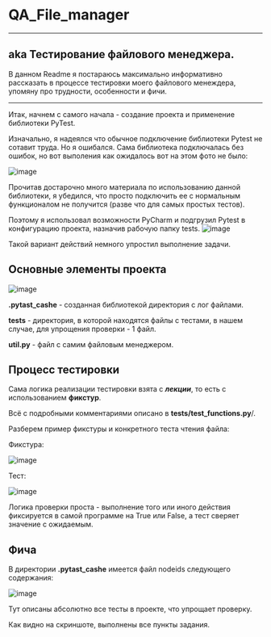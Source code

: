 # QA_File_manager
---
## aka Тестирование файлового менеджера.

В данном Readme я постараюсь максимально информативно рассказать в процессе тестировки моего файлового менеждера, упомяну про трудности, особенности и фичи.

---
Итак, начнем с самого начала - создание проекта и применение библиотеки PyTest.

Изначально, я надеялся что обычное подключение библиотеки Pytest не сотавит труда. Но я ошибался. Сама библиотека подключалась без ошибок, но вот выполения как ожидалось вот на этом фото не было:

![image](https://user-images.githubusercontent.com/71213226/144404286-6cd51f36-0860-4d5e-83aa-905f2400854b.png)

Прочитав достарочно много материала по использованию данной библиотеки, я убедился, что просто подключить ее с нормальным функционалом не получится (разве что для самых простых тестов). 

Поэтому я использовал возможности PyCharm и подгрузил Pytest в конфигурацию проекта, назначив рабочую папку tests.
![image](https://user-images.githubusercontent.com/71213226/144398464-14358dc0-bd07-4b6e-a9c0-45cbfa134e8b.png)

Такой вариант действий немного упростил выполнение задачи.

## Основные элементы проекта
![image](https://user-images.githubusercontent.com/71213226/144399362-48376166-4c72-4852-ba18-4ee6ab5388f2.png)

**.pytast_cashe** - созданная библиотекой директория с лог файлами.

**tests** - директория, в которой находятся файлы с тестами, в нашем случае, для упрощения проверки  - 1 файл.

**util.py** - файл с самим файловым менеджером.


## Процесс тестировки

Сама логика реализации тестировки взята с **_лекции_**, то есть с использованием **фикстур**.

Всё с подробными комментариями описано в **tests/test_functions.py**/.

Разберем пример фикстуры и конкретного теста чтения файла:

  Фикстура:
  
  ![image](https://user-images.githubusercontent.com/71213226/144401234-de1c9718-ebb1-4e8b-9305-92c76b3f4f33.png)
  
  Тест:
  
  ![image](https://user-images.githubusercontent.com/71213226/144401332-73b502da-b531-4767-8583-6eac0d590338.png)

Логика проверки проста - выполнение того или иного действия фиксируется в самой программе на True или False, а тест сверяет значение с ожидаемым.

## Фича

В директории **.pytast_cashe** имеется файл nodeids следующего содержания:

![image](https://user-images.githubusercontent.com/71213226/144401772-70c78f86-8df2-40e9-927b-f514551d817e.png)

Тут описаны абсолютно все тесты в проекте, что упрощает проверку.

Как видно на скриншоте, выполнены все пункты задания.




